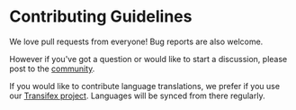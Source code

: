 # Contributing Guidelines

We love pull requests from everyone! Bug reports are also welcome.

However if you've got a question or would like to start a discussion, please post to the
[community](https://plus.google.com/communities/105515929887248493912).

If you would like to contribute language translations, we prefer if you use our
[Transifex project](https://www.transifex.com/bitcoin-wallet/bitcoin-wallet/). Languages will be
synced from there regularly.
